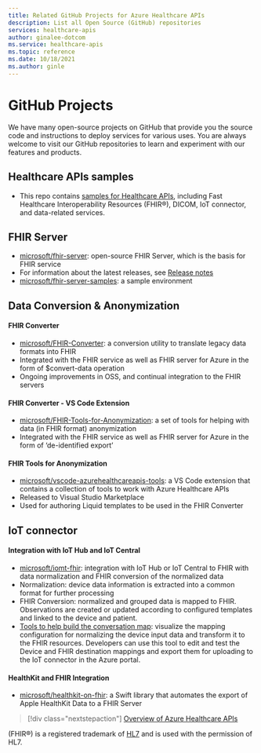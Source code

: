```yaml
---
title: Related GitHub Projects for Azure Healthcare APIs
description: List all Open Source (GitHub) repositories
services: healthcare-apis
author: ginalee-dotcom
ms.service: healthcare-apis
ms.topic: reference
ms.date: 10/18/2021
ms.author: ginle
---
```

# GitHub Projects

We have many open-source projects on GitHub that provide you the source code and instructions to deploy services for various uses. You are always welcome to visit our GitHub repositories to learn and experiment with our features and products. 

## Healthcare APIs samples

* This repo contains [samples for Healthcare APIs](https://github.com/microsoft/healthcare-apis-samples), including Fast Healthcare Interoperability Resources (FHIR&#174;), DICOM, IoT connector, and data-related services.

## FHIR Server

* [microsoft/fhir-server](https://github.com/microsoft/fhir-server/): open-source FHIR Server,  which is the basis for FHIR service
* For information about the latest releases, see [Release notes](https://github.com/microsoft/fhir-server/releases)
* [microsoft/fhir-server-samples](https://github.com/microsoft/fhir-server-samples): a sample environment

## Data Conversion & Anonymization

#### FHIR Converter

* [microsoft/FHIR-Converter](https://github.com/microsoft/FHIR-Converter): a conversion utility to translate legacy data formats into FHIR
* Integrated with the FHIR service as well as FHIR server for Azure in the form of $convert-data operation
* Ongoing improvements in OSS, and continual integration to the FHIR servers
 
#### FHIR Converter - VS Code Extension

* [microsoft/FHIR-Tools-for-Anonymization](https://github.com/microsoft/FHIR-Tools-for-Anonymization): a set of tools for helping with data (in FHIR format) anonymization
* Integrated with the FHIR service as well as FHIR server for Azure in the form of ‘de-identified export’

#### FHIR Tools for Anonymization

* [microsoft/vscode-azurehealthcareapis-tools](https://github.com/microsoft/vscode-azurehealthcareapis-tools): a VS Code extension that contains a collection of tools to work with Azure Healthcare APIs
* Released to Visual Studio Marketplace
* Used for authoring Liquid templates to be used in the FHIR Converter

## IoT connector

#### Integration with IoT Hub and IoT Central

* [microsoft/iomt-fhir](https://github.com/microsoft/iomt-fhir): integration with IoT Hub or IoT Central to FHIR with data normalization and FHIR conversion of the normalized data
* Normalization: device data information is extracted into a common format for further processing
* FHIR Conversion: normalized and grouped data is mapped to FHIR. Observations are created or updated according to configured templates and linked to the device and patient.
* [Tools to help build the conversation map](https://github.com/microsoft/iomt-fhir/tree/master/tools/data-mapper): visualize the mapping configuration for normalizing the device input data and transform it to the FHIR resources. Developers can use this tool to edit and test the Device and FHIR destination mappings and export them for uploading to the IoT connector in the Azure portal.

#### HealthKit and FHIR Integration

* [microsoft/healthkit-on-fhir](https://github.com/microsoft/healthkit-on-fhir): a Swift library that automates the export of Apple HealthKit Data to a FHIR Server

>[!div class="nextstepaction"]
>[Overview of Azure Healthcare APIs](healthcare-apis-overview.md)

(FHIR&#174;) is a registered trademark of [HL7](https://hl7.org/fhir/) and is used with the permission of HL7. 